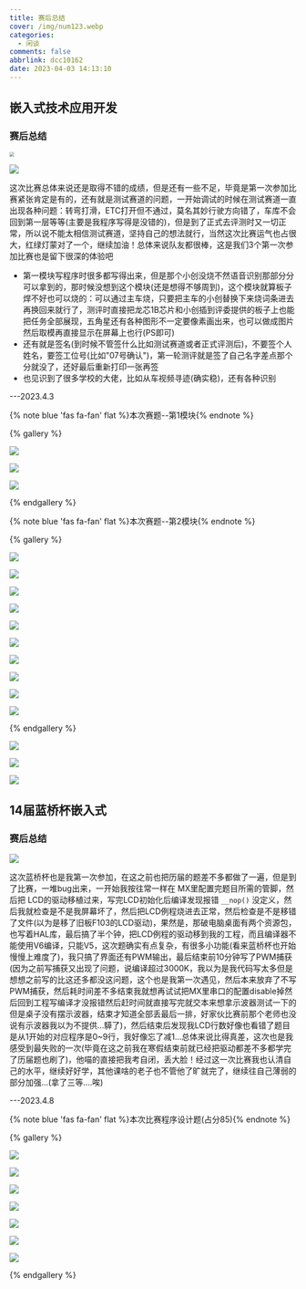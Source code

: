 ```yaml
---
title: 赛后总结
cover: /img/num123.webp
categories:
  - 闲谈
comments: false
abbrlink: dcc10162
date: 2023-04-03 14:13:10
---
```




## 嵌入式技术应用开发

### 赛后总结

<img src="https://image-1309791158.cos.ap-guangzhou.myqcloud.com/其他/微信图片_20230409104953.webp" style="zoom:50%;" />

![](https://image-1309791158.cos.ap-guangzhou.myqcloud.com/其他/QQ截图20230423095406.webp)

这次比赛总体来说还是取得不错的成绩，但是还有一些不足，毕竟是第一次参加比赛紧张肯定是有的，还有就是测试赛道的问题，一开始调试的时候在测试赛道一直出现各种问题：转弯打滑，ETC打开但不通过，莫名其妙行驶方向错了，车库不会回到第一层等等(主要是我程序写得是没错的)，但是到了正式去评测时又一切正常，所以说不能太相信测试赛道，坚持自己的想法就行，当然这次比赛运气也占很大，红绿灯蒙对了一个，继续加油！总体来说队友都很棒，这是我们3个第一次参加比赛也是留下很深的体验吧

- 第一模块写程序时很多都写得出来，但是那个小创没烧不然语音识别那部分分可以拿到的，那时候没想到这个模块(还是想得不够周到)，这个模块就算板子焊不好也可以烧的：可以通过主车烧，只要把主车的小创替换下来烧词条进去再换回来就行了，测评时直接把龙芯1B芯片和小创插到评委提供的板子上也能把任务全部展现，五角星还有各种图形不一定要像素画出来，也可以做成图片然后取模再直接显示在屏幕上也行(PS即可)
- 还有就是签名(到时候不管签什么比如测试赛道或者正式评测后)，不要签个人姓名，要签工位号(比如"07号确认")，第一轮测评就是签了自己名字差点那个分就没了，还好最后重新打印一张再签
- 也见识到了很多学校的大佬，比如从车视频寻迹(确实稳)，还有各种识别

---2023.4.3

{% note blue 'fas fa-fan' flat %}本次赛题--第1模块{% endnote %}

{% gallery %}

![](https://image-1309791158.cos.ap-guangzhou.myqcloud.com/其他/QQ截图20230403142027.webp)

![](https://image-1309791158.cos.ap-guangzhou.myqcloud.com/其他/QQ截图20230403141812.webp)

![](https://image-1309791158.cos.ap-guangzhou.myqcloud.com/其他/QQ截图20230403141835.webp)

{% endgallery %}

{% note blue 'fas fa-fan' flat %}本次赛题--第2模块{% endnote %}

{% gallery %}

![](https://image-1309791158.cos.ap-guangzhou.myqcloud.com/其他/QQ截图20230403142410.webp)

![](https://image-1309791158.cos.ap-guangzhou.myqcloud.com/其他/QQ截图20230403142424.webp)

![](https://image-1309791158.cos.ap-guangzhou.myqcloud.com/其他/QQ截图20230403142439.webp)

![](https://image-1309791158.cos.ap-guangzhou.myqcloud.com/其他/QQ截图20230403142452.webp)

![](https://image-1309791158.cos.ap-guangzhou.myqcloud.com/其他/QQ截图20230403142502.webp)

![](https://image-1309791158.cos.ap-guangzhou.myqcloud.com/其他/QQ截图20230403142512.webp)

![](https://image-1309791158.cos.ap-guangzhou.myqcloud.com/其他/QQ截图20230403142533.webp)

![](https://image-1309791158.cos.ap-guangzhou.myqcloud.com/其他/QQ截图20230403143016.webp)

![](https://image-1309791158.cos.ap-guangzhou.myqcloud.com/其他/QQ截图20230403143041.jpg)

![](https://image-1309791158.cos.ap-guangzhou.myqcloud.com/其他/QQ截图20230403143052.webp)

{% endgallery %}

![](https://image-1309791158.cos.ap-guangzhou.myqcloud.com/其他/QQ截图20230408192340.webp)

![](https://image-1309791158.cos.ap-guangzhou.myqcloud.com/其他/QQ截图20230408192410.webp)

![](https://image-1309791158.cos.ap-guangzhou.myqcloud.com/其他/QQ截图20230408192351.webp)



## 14届蓝桥杯嵌入式

### 赛后总结

![](https://image-1309791158.cos.ap-guangzhou.myqcloud.com/其他/QQ截图20230423100352.webp)

这次蓝桥杯也是我第一次参加，在这之前也把历届的题差不多都做了一遍，但是到了比赛，一堆bug出来，一开始我按往常一样在 MX里配置完题目所需的管脚，然后把 LCD的驱动移植过来，写完LCD初始化后编译发现报错 `__nop()` 没定义，然后我就检查是不是我屏幕坏了，然后把LCD例程烧进去正常，然后检查是不是移错了文件(以为是移了旧板F103的LCD驱动)，果然是，那破电脑桌面有两个资源包，也写着HAL库，最后搞了半个钟，把LCD例程的驱动移到我的工程，而且编译器不能使用V6编译，只能V5，这次题确实有点复杂，有很多小功能(看来蓝桥杯也开始慢慢上难度了)，我只搞了界面还有PWM输出，最后结束前10分钟写了PWM捕获(因为之前写捕获又出现了问题，说编译超过3000K，我以为是我代码写太多但是想想之前写的比这还多都没这问题，这个也是我第一次遇见，然后本来放弃了不写PWM捕获，然后耗时间差不多结束我就想再试试把MX里串口的配置disable掉然后回到工程写编译才没报错然后赶时间就直接写完就交本来想拿示波器测试一下的但是桌子没有摆示波器，结束才知道全部丢最后一排，好家伙比赛前那个老师也没说有示波器我以为不提供...騲了)，然后结束后发现我LCD行数好像也看错了题目是从1开始的对应程序是0~9行，我好像忘了减1...总体来说比得真差，这次也是我感受到最失败的一次(毕竟在这之前我在寒假结束前就已经把驱动都差不多都学完了历届题也刷了)，他喵的直接把我考自闭，丢大脸！经过这一次比赛我也认清自己的水平，继续好好学，其他课啥的老子也不管他了旷就完了，继续往自己薄弱的部分加强...(拿了三等....唉)

---2023.4.8



{% note blue 'fas fa-fan' flat %}本次比赛程序设计题(占分85){% endnote %}

{% gallery %}

![](https://image-1309791158.cos.ap-guangzhou.myqcloud.com/其他/QQ截图20230409112125.webp)

![](https://image-1309791158.cos.ap-guangzhou.myqcloud.com/其他/QQ截图20230409112143.webp)

![](https://image-1309791158.cos.ap-guangzhou.myqcloud.com/其他/QQ截图20230409112200.webp)

![](https://image-1309791158.cos.ap-guangzhou.myqcloud.com/其他/QQ截图20230409112214.webp)

![](https://image-1309791158.cos.ap-guangzhou.myqcloud.com/其他/QQ截图20230409112236.webp)

![](https://image-1309791158.cos.ap-guangzhou.myqcloud.com/其他/QQ截图20230409112251.webp)

![](https://image-1309791158.cos.ap-guangzhou.myqcloud.com/其他/QQ截图20230409112304.webp)

{% endgallery %}